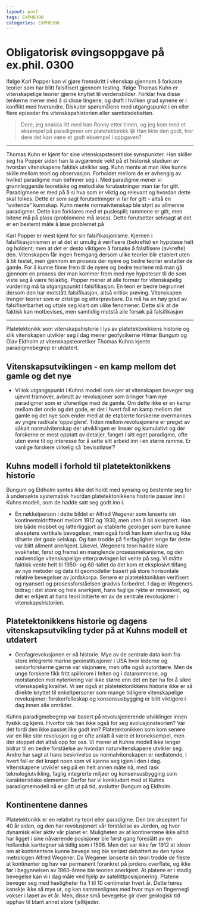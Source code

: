 ```yaml
---
layout: post
tags: EXPH0300
categories: EXPH0300
---
```


# Obligatorisk øvingsoppgave på ex.phil. 0300
Ifølge Karl Popper kan vi gjøre fremskritt i vitenskap gjennom å forkaste teorier som har blitt
falsifisert gjennom testing. Ifølge Thomas Kuhn er vitenskapelige teorier gjerne knyttet til
verdensbilder. Forklar hva disse tenkerne mener med å si disse tingene, og drøft i hvilken
grad synene er i konflikt med hverandre. Diskuter spørsmålene med utgangspunkt i en eller
flere episoder fra vitenskapshistorien eller samtidsdebatten.

>Dere, jeg snakka litt med han Ronny etter timen, og jeg kom med et eksempel på paradigmen om platetektonikk 😄 Han likte den godt, tror dere det kan være et godt eksempel i oppgaven?

***

Thomas Kuhn er kjent for sine vitenskapsteoretiske synspunkter. Han skiller seg fra Popper siden han la avgjørende vekt på et historisk studium av hvordan vitenskapene faktisk utvikler seg. Kuhn mente at man ikke kunne skille mellom teori og observasjon. Forholdet mellom de er avhengig av hvilket paradigme man befinner seg i. Med paradigme mener vi grunnleggende teoretiske og metodiske forutsetninger man tar for gitt. Paradigmene er med på å si hva som er viktig og relevant og hvordan dette skal tolkes. Dette er som sagt forutsetninger vi tar for gitt – altså en ”uvitende” kunnskap. Kuhn mente normalvitenskap ble styrt av allmenne paradigmer. Dette kan forklares med et puslespill; rammene er gitt, men bitene må på plass (problemene må løses). Dette forutsetter selvsagt at det er en bestemt måte å løse problemet på

Karl Popper er mest kjent for sin falsifikasjonisme. Kjernen i falsifikasjonismen er at det er umulig å verifisere (bekrefte) en hypotese helt og holdent; men at det er desto viktigere å forsøke å falsifisere (avkrefte) den. Vitenskapen får ingen fremgang dersom ulike teorier blir etablert uten å bli testet, men gjennom en prosess der nyere og bedre teorier erstatter de gamle. For å kunne finne frem til de nyere og bedre teoriene må man gå gjennom en prosess der man kommer frem med nye hypoteser til de som viste seg å være feilaktig. Popper mener at alle former for vitenskapelig vurdering må ta utgangspunkt i falsifikasjon. En teori er bedre begrunnet dersom den har motstått falsifikasjon, altså kritisk prøving. Vitenskapen trenger teorier som er dristige og etterprøvbare. De må ha en høy grad av falsifiserbarhet og uttale seg klart om ulike fenomener. Dette slik at de faktisk kan motbevises, men samtidlig motstå alle forsøk på falsifikasjon

***

Platetektonikk som vitenskapshistorie
I lys av platetektonikkens historie og slik vitenskapen utvikler seg i dag mener geofysikerne Hilmar Bungum og Olav Eldholm at vitenskapsteoretiker Thomas Kuhns kjente paradigmebegrep er utdatert.

## Vitenskapsutviklingen - en kamp mellom det gamle og det nye

- Vi tok utgangspunkt i Kuhns modell som sier at vitenskapen beveger seg ujevnt framover, avbrutt av revolusjoner som bringer fram nye paradigmer som er uforenlige med de gamle. Om dette ikke er en kamp mellom det onde og det gode, er det i hvert fall en kamp mellom det gamle og det nye som ender med at de etablerte forskerne overmannes av yngre radikale ‘oppviglere’. Tiden mellom revolusjonene er preget av såkalt normalvitenskap der utviklingen er lineær og kumulativt og der forskerne er mest opptatt av detaljer, fanget i sitt eget paradigme, ofte uten evne til og interesse for å sette sitt arbeid inn i en større ramme. Er vanlige forskere virkelig så ‘bevisstløse’?

## Kuhns modell i forhold til platetektonikkens historie

Bungum og Eldholm syntes ikke det holdt med synsing og bestemte seg for å  undersøkte  systematisk hvordan platetektonikkens historie passer inn i Kuhns modell, som de hadde satt seg godt inn i.

- En nøkkelperson i dette bildet er Alfred Wegener som lanserte sin kontinentaldriftteori mellom 1912 og 1930, men uten å bli akseptert. Han ble både mobbet og latterliggjort av etablerte geologer som bare kunne akseptere vertikale bevegelser, men også fordi han kom utenfra og ikke tilhørte det gode selskap. Og han trodde på flerfaglighet lenge før dette var blitt allment anerkjent. Likevel, Wegeners teori hadde klare svakheter, først og fremst en manglende prosessmekanisme, og den nødvendige vitenskapelige etterprøvingen lot vente på seg. Vi måtte faktisk vente helt til 1950- og 60-tallet da det kom et eksplosivt tilfang av nye metoder og data til geomodeller basert på store horisontale relative bevegelser av jordskorpa. Senere er platetektonikken verifisert og nyansert og prosessforståelsen gradvis forbedret. I dag er Wegeners bidrag i det store og hele anerkjent, hans faglige rykte er renvasket, og det er erkjent at hans teori initierte en av de sentrale revolusjoner i vitenskapshistorien.

## Platetektonikkens historie og dagens vitenskapsutvikling tyder på at Kuhns modell et utdatert
- Geofagrevolusjonen er nå historie. Mye av de sentrale data kom fra store integrerte marine geoinstitusjoner i USA hvor lederne og seniorforskerne gjerne var visjonære, men ofte også autoritære. Men de unge forskere fikk fritt spillerom i felten og i datarommene, og motstanden mot nytenkning var ikke større enn det en bør ha for å sikre vitenskapelig kvalitet. Vi ser også at platetektonikkens historie ikke er så direkte knyttet til enkeltpersoner som mange tidligere vitenskapelige revolusjoner; forskerfelleskap og konsensusbygging er blitt viktigere i dag innen alle områder.

Kuhns paradigmebegrep var basert på revolusjonerende utviklinger innen fysikk og kjemi. Hvorfor tok han ikke også for seg evolusjonsteorien? Var det fordi den ikke passet like godt inn? Platetektonikken som kom senere var en like stor revolusjon og er ofte antatt å være et kroneksempel, men der stoppet det altså opp for oss. Vi mener at Kuhns modell ikke lenger bidrar til en bedre forståelse av hvordan naturvitenskapene utvikler seg. Andre har sagt at hans beskrivelse av normalvitenskapen er nedlatende, i hvert fall er det knapt noen som vil kjenne seg igjen i den i dag. Vitenskapene utvikler seg på en helt annen måte nå, med rask teknologiutvikling, faglig integrerte miljøer og konsensusbygging som karakteristiske elementer. Derfor har vi konkludert med at Kuhns paradigmemodell nå er gått ut på tid, avslutter Bungum og Eldholm.

## Kontinentene dannes
Platetektonikk er en relativt ny teori eller paradigme. Den ble akseptert for 40 år siden, og den har revolusjonert vår forståelse av Jorden, og hvor dynamisk eller aktiv vår planet er. Muligheten av at kontinentene ikke alltid har ligget i sine nåværende posisjoner ble først gang foreslått av en hollandsk karttegner så tidlig som i 1596. Men det var ikke før 1912 at ideen om at kontinentene kunne bevege seg ble seriøst debattert av den tyske metrologen Alfred Wegener. Da Wegener lanserte sin teori trodde de fleste at kontinenter og hav var permanent forankret på jordens overflate, og ikke før i begynnelsen av 1960-årene ble teorien anerkjent. At platene er i stadig bevegelse kan vi i dag måle ved hjelp av satellittposisjonering. Platene beveger seg med hastigheter fra 1 til 10 centimeter hvert år. Dette høres kanskje ikke så mye ut, og kan sammenlignes med hvor mye en fingernegl vokser i løpet av et år. Men, disse små bevegelse gir over geologisk tid opphav til blant annet store fjellkjeder.

